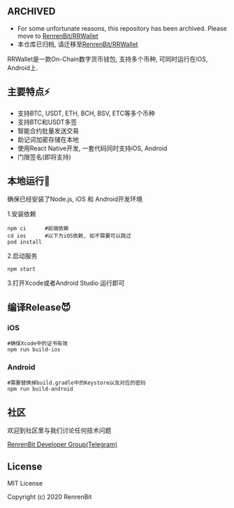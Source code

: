 ## ARCHIVED

* For some unfortunate reasons, this repository has been archived. Please move to [RenrenBit/RRWallet](https://github.com/RenrenBit/RRWallet)
* 本仓库已归档, 请迁移至[RenrenBit/RRWallet](https://github.com/RenrenBit/RRWallet)


RRWallet是一款On-Chain数字货币钱包, 支持多个币种, 可同时运行在iOS, Android上.



## 主要特点⚡️

* 支持BTC, USDT, ETH, BCH, BSV, ETC等多个币种
* 支持BTC和USDT多签
* 智能合约批量发送交易
* 助记词加密存储在本地
* 使用React Native开发, 一套代码同时支持iOS, Android
* 门限签名(即将支持)



## 本地运行🚀

确保已经安装了Node.js, iOS 和 Android开发环境

1.安装依赖

   ```shell
npm ci		#前端依赖
cd ios		#以下为iOS依赖, 如不需要可以跳过
pod install
   ```

2.启动服务

```shell
npm start
```

3.打开Xcode或者Android Studio 运行即可



## 编译Release😈
### iOS

```shell
#确保Xcode中的证书有效
npm run build-ios
```

### Android

```shell
#需要替换掉build.gradle中的Keystore以及对应的密码
npm run build-android
```



## 社区

欢迎到社区里与我们讨论任何技术问题

[RenrenBit Developer Group(Telegram)](http://t.me/renrenbit_developer)

## License

MIT License

Copyright (c) 2020 RenrenBit

